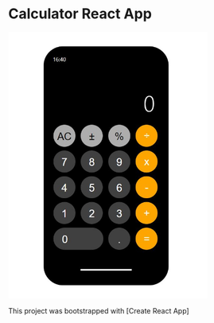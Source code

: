# Calculator React App

<img src="./src/calculator.JPG" width="400px"> 

This project was bootstrapped with [Create React App]
